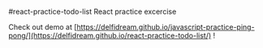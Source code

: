 #react-practice-todo-list
React practice excercise

Check out demo at [https://delfidream.github.io/javascript-practice-ping-pong/](https://delfidream.github.io/react-practice-todo-list/) !
